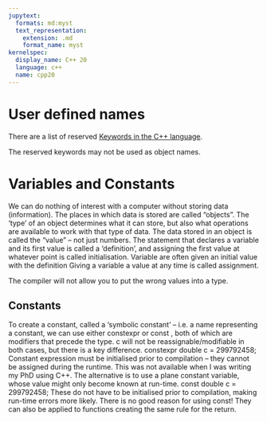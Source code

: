 ```yaml
---
jupytext:
  formats: md:myst
  text_representation:
    extension: .md
    format_name: myst
kernelspec:
  display_name: C++ 20
  language: c++
  name: cpp20
---
```


# User defined names



There are a list of reserved [Keywords in the C++ language](https://en.cppreference.com/w/cpp/keyword.html).

The reserved keywords may not be used as object names.



# Variables and Constants


We can do nothing of interest with a computer without storing data (information). The places in which data is stored are called “objects”.
The ‘type’ of an object determines what it can store, but also what operations are available to work with that type of data.
The data stored in an object is called the “value” – not just numbers.
The statement that declares a variable and its first value is called a ‘definition’, and assigning the first value at whatever point is called initialisation.
Variable are often given an initial value with the definition
Giving a variable a value at any time is called assignment. 

The compiler will not allow you to put the wrong values into a type.


## Constants

To create a constant, called a ‘symbolic constant’ – i.e. a name representing a constant, we can use either 
constexpr or const , both of which are modifiers that precede the type.
c will not be reassignable/modifiable in both cases, but there is a key difference.
constexpr double c = 299792458;
Constant expression must be initialised prior to compilation – they cannot be assigned during the runtime.
This was not available when I was writing my PhD using C++.
The alternative is to use a plane constant variable, whose value might only become known at run-time.
const double c = 299792458;
These do not have to be initialised prior to compilation, making run-time errors more likely. There is no good reason for using const!
They can also be applied to functions creating the same rule for the return.


